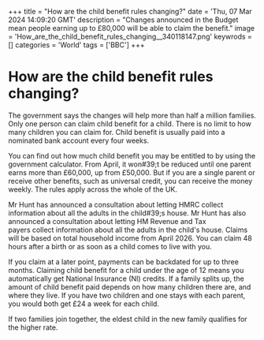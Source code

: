 +++
title = "How are the child benefit rules changing?"
date = 'Thu, 07 Mar 2024 14:09:20 GMT'
description = "Changes announced in the Budget mean people earning up to £80,000 will be able to claim the benefit."
image = 'How_are_the_child_benefit_rules_changing__340118147.png'
keywrods =  []
categories = 'World'
tags = ['BBC']
+++

# How are the child benefit rules changing?

The government says the changes will help more than half a million families.
Only one person can claim child benefit for a child.
There is no limit to how many children you can claim for.
Child benefit is usually paid into a nominated bank account every four weeks.

You can find out how much child benefit you may be entitled to by using the government calculator.
From April, it won<bb>#39;t be reduced until one parent earns more than £60,000, up from £50,000.
But if you are a single parent or receive other benefits, such as universal credit, you can receive the money weekly.
The rules apply across the whole of the UK.

Mr Hunt has announced a consultation about letting HMRC collect information about all the adults in the child<bb>#39;s house.
Mr Hunt has also announced a consultation about letting HM Revenue and Tax payers collect information about all the adults in the child's house.
Claims will be based on total household income from April 2026.
You can claim 48 hours after a birth or as soon as a child comes to live with you.

If you claim at a later point, payments can be backdated for up to three months.
Claiming child benefit for a child under the age of 12 means you automatically get National Insurance (NI) credits.
If a family splits up, the amount of child benefit paid depends on how many children there are, and where they live.
If you have two children and one stays with each parent, you would both get £24 a week for each child.

If two families join together, the eldest child in the new family qualifies for the higher rate.


